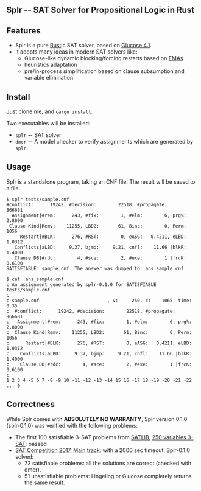 Splr -- SAT Solver for Propositional Logic in Rust
----

## Features

- Splr is a pure [Rust](https://www.rust-lang.org)ic SAT solver, based on [Glucose 4.1](https://www.labri.fr/perso/lsimon/glucose/).
- It adopts many ideas in modern SAT solvers like:
  - Glucose-like dynamic blocking/forcing restarts based on [EMAs](http://arxiv.org/abs/1506.08905)
  - heuristics adaptation
  - pre/in-process simplification based on clause subsumption and variable elimination

## Install

Just clone me, and `cargo install`.

Two executables will be installed:

- `splr` -- SAT solver
- `dmcr` -- A model checker to verify assignments which are generated by `splr`.

## Usage

Splr is a standalone program, taking an CNF file. The result will be saved to a file.

```
$ splr tests/sample.cnf
#conflict:      19242, #decision:        22518, #propagate:         866681
  Assignment|#rem:      243, #fix:        1, #elm:        6, prg%:   2.8000
 Clause Kind|Remv:    11255, LBD2:       61, Binc:        0, Perm:     1056
     Restart|#BLK:      276, #RST:        0, eASG:   0.4211, eLBD:   1.0312
   Conflicts|aLBD:     9.37, bjmp:     9.21, cnfl:    11.66 |blkR:   1.4000
   Clause DB|#rdc:        4, #sce:        2, #exe:        1 |frcK:   0.6100
SATISFIABLE: sample.cnf. The answer was dumped to .ans_sample.cnf.

$ cat .ans_sample.cnf
c An assignment generated by splr-0.1.0 for SATISFIABLE tests/sample.cnf
c
c sample.cnf                         , v:     250, c:    1065, time:     0.35
c  #conflict:      19242, #decision:        22518, #propagate:         866681
c   Assignment|#rem:      243, #fix:        1, #elm:        6, prg%:   2.8000
c  Clause Kind|Remv:    11255, LBD2:       61, Binc:        0, Perm:     1056
c      Restart|#BLK:      276, #RST:        0, eASG:   0.4211, eLBD:   1.0312
c    Conflicts|aLBD:     9.37, bjmp:     9.21, cnfl:    11.66 |blkR:   1.4000
c    Clause DB|#rdc:        4, #sce:        2, #exe:        1 |frcK:   0.6100
c
1 2 3 4 -5 6 7 -8 -9 10 -11 -12 -13 -14 15 16 -17 18 -19 -20 -21 -22 ... 0
```

## Correctness

While Splr comes with **ABSOLUTELY NO WARRANTY**, Splr version 0.1.0 (splr-0.1.0) was verified with the following problems:

* The first 100 satisfiable 3-SAT problems from
  [SATLIB](https://www.cs.ubc.ca/~hoos/SATLIB/benchm.html), [250 variables 3-SAT](https://www.cs.ubc.ca/~hoos/SATLIB/Benchmarks/SAT/RND3SAT/uf250-1065.tar.gz): passed
* [SAT Competition 2017](https://baldur.iti.kit.edu/sat-competition-2017/index.php?cat=tracks), [Main track](https://baldur.iti.kit.edu/sat-competition-2017/benchmarks/Main.zip): with a 2000 sec timeout, Splr-0.1.0 solved:
  * 72 satisfiable problems: all the solutions are correct (checked with dmcr).
  * 51 unsatisfiable problems: Lingeling or Glucose completely returns the same result.
